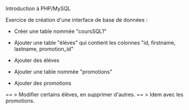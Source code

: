 Introduction à PHP/MySQL

Exercice de création d'une interface de base de données :

* Créer une table nommée "coursSQL1"

- Ajouter une table "élèves" qui contient les colonnes "id, firstname, lastname, promotion_id"
- Ajouter des élèves

- Ajouter une table nommée "promotions"
- Ajouter des promotions

== > Modifier certains élèves, en supprimer d'autres.
== > Idem avec les promotions.

